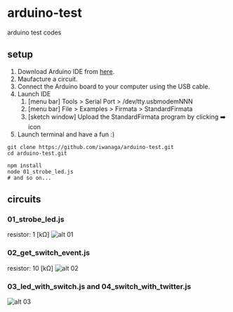arduino-test
============

arduino test codes

## setup
1. Download Arduino IDE from [here](http://arduino.cc/en/Main/Software#toc1).
2. Maufacture a circuit.
3. Connect the Arduino board to your computer using the USB cable.
4. Launch IDE
   1. [menu bar] Tools > Serial Port > /dev/tty.usbmodemNNN
   2. [menu bar] File > Examples > Firmata > StandardFirmata
   3. [sketch window] Upload the StandardFirmata program by clicking :arrow_right: icon
5. Launch terminal and have a fun :)

```
git clone https://github.com/iwanaga/arduino-test.git
cd arduino-test.git

npm install
node 01_strobe_led.js
# and so on...
```

## circuits

### 01_strobe_led.js
resistor: 1 [kΩ]
![alt 01](https://raw.github.com/iwanaga/arduino-test/master/images/01_LED.png "01")

### 02_get_switch_event.js
resistor: 10 [kΩ]
![alt 02](https://raw.github.com/iwanaga/arduino-test/master/images/02_SW.png "02")

### 03_led_with_switch.js and 04_switch_with_twitter.js
![alt 03](https://raw.github.com/iwanaga/arduino-test/master/images/03_LED_SW.png "03")
